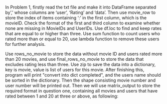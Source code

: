In Problem 1, firstly read the txt file and make it into DataFrame separated by’,’ whose
columns are ‘user’, ‘Rating’ and ‘data’. Then use movie_row to store the index of items
containing ‘:’ in the first column, which is the movieID. Check the format of the first
and third column to examine whether none are missing in MovieIDs and UserIDs. Use
df.loc to find and keep rates that are equal to or higher than three. Use sum function to
count users who rated more than or equal to 20, use lambda function to remove these
users for further analysis.

Use rows_no_movie to store the data without movie ID and users rated more than 20
movies, and use final_rows_no_movie to store the data that excludes rating less than
three. Use zip to save the data into a dictionary, key is movie, value is list of users for
this movie. After finishing this, program will print "convert into dict completed", and
the users name should be sorted in the dictionary. Then the shape consisting movie
number and user number will be printed out. Then we will use matrix_output to store
the required format in question one, containing all movies and users that have rated
between 1 and 20 at three or above, as following:
